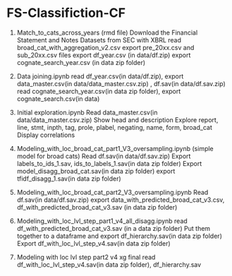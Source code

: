 # FS-Classifiction-CF
1. Match_to_cats_across_years (rmd file)
Download the Financial Statement and Notes Datasets from SEC with XBRL
read broad_cat_with_aggregation_v2.csv 
export pre_20xx.csv and sub_20xx.csv files
export df_year.csv (in data/df.zip)
export cognate_search_year.csv (in data zip folder)

2. Data joining.ipynb
read df_year.csv(in data/df.zip), export data_master.csv(in data/data_master.csv.zip) , df.sav(in data/df.sav.zip)
read cognate_search_year.csv(in data zip folder), export cognate_search.csv(in data)

3. Initial exploration.ipynb
Read data_master.csv(in data/data_master.csv.zip)
Show head and description
Explore report, line, stmt, inpth, tag, prole, plabel, negating, name, form, broad_cat
Display correlations

4. Modeling_with_loc_broad_cat_part1_V3_oversampling.ipynb (simple model for broad cats)
Read df.sav(in data/df.sav.zip)
Export labels_to_ids_1.sav, ids_to_labels_1.sav(in data zip folder)
Export model_disagg_broad_cat.sav(in data zip folder)
export tfidf_disagg_1.sav(in data zip folder)

6. Modeling_with_loc_broad_cat_part2_V3_oversampling.ipynb
Read df.sav(in data/df.sav.zip)
export data_with_predicted_broad_cat_v3.csv, df_with_predicted_broad_cat_v3.sav (in data zip folder)

7. Modeling_with_loc_lvl_step_part1_v4_all_disagg.ipynb
read df_with_predicted_broad_cat_v3.sav (in a data zip folder)
Put them together to a dataframe and export df_hierarchy.sav(in data zip folder)
Export df_with_loc_lvl_step_v4.sav(in data zip folder)

8. Modeling with loc lvl step part2 v4 xg final
read df_with_loc_lvl_step_v4.sav(in data zip folder), df_hierarchy.sav

